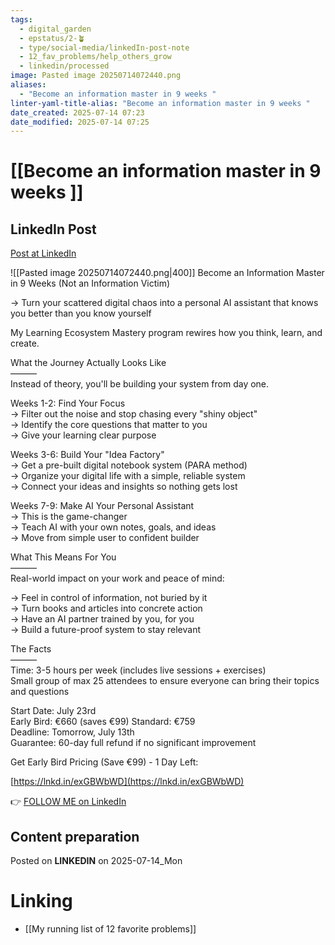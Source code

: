 ```yaml
---
tags:
  - digital_garden
  - epstatus/2-🪴
  - type/social-media/linkedIn-post-note
  - 12_fav_problems/help_others_grow
  - linkedin/processed
image: Pasted image 20250714072440.png
aliases:
  - "Become an information master in 9 weeks "
linter-yaml-title-alias: "Become an information master in 9 weeks "
date_created: 2025-07-14 07:23
date_modified: 2025-07-14 07:25
---
```

# [[Become an information master in 9 weeks ]]

## LinkedIn Post

[Post at LinkedIn](https://www.linkedin.com/posts/sebastiankamilli_quintsmart-program-master-learning-ai-activity-7349873765679263744-yazs?utm_source=share&utm_medium=member_desktop&rcm=ACoAAA1M1pkBgWCYPhT45EpfLiHzViQqRWNCIv4)

![[Pasted image 20250714072440.png|400]]
Become an Information Master in 9 Weeks (Not an Information Victim)  
  
→ Turn your scattered digital chaos into a personal AI assistant that knows you better than you know yourself  
  
My Learning Ecosystem Mastery program rewires how you think, learn, and create.  
  
What the Journey Actually Looks Like  
———  
Instead of theory, you'll be building your system from day one.  
  
Weeks 1-2: Find Your Focus  
→ Filter out the noise and stop chasing every "shiny object"  
→ Identify the core questions that matter to you  
→ Give your learning clear purpose  
  
Weeks 3-6: Build Your "Idea Factory"  
→ Get a pre-built digital notebook system (PARA method)  
→ Organize your digital life with a simple, reliable system  
→ Connect your ideas and insights so nothing gets lost  
  
Weeks 7-9: Make AI Your Personal Assistant  
→ This is the game-changer  
→ Teach AI with your own notes, goals, and ideas  
→ Move from simple user to confident builder  
  
What This Means For You  
———  
Real-world impact on your work and peace of mind:  
  
→ Feel in control of information, not buried by it  
→ Turn books and articles into concrete action  
→ Have an AI partner trained by you, for you  
→ Build a future-proof system to stay relevant  
  
The Facts  
———  
Time: 3-5 hours per week (includes live sessions + exercises)  
Small group of max 25 attendees to ensure everyone can bring their topics and questions  
  
Start Date: July 23rd  
Early Bird: €660 (saves €99) Standard: €759  
Deadline: Tomorrow, July 13th  
Guarantee: 60-day full refund if no significant improvement  
  
Get Early Bird Pricing (Save €99) - 1 Day Left:  
  
[https://lnkd.in/exGBWbWD](https://lnkd.in/exGBWbWD)

👉 [FOLLOW ME on LinkedIn](https://www.linkedin.com/comm/mynetwork/discovery-see-all?usecase=PEOPLE_FOLLOWS&followMember=sebastiankamilli)

## Content preparation

Posted on **LINKEDIN** on 2025-07-14_Mon

# Linking

+ [[My running list of 12 favorite problems]]